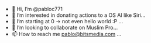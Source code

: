 - 👋 Hi, I’m @pabloc771
- 👀 I’m interested in donating actions to a OS AI like Siri...
- 🌱 I’m starting at 0 -> not even hello world :P ...
- 💞️ I’m looking to collaborate on Muslim Pro...
- 📫 How to reach me pablo@bitsmedia.com ...

<!---
pabloc771/pabloc771 is a ✨ special ✨ repository because its `README.md` (this file) appears on your GitHub profile.
You can click the Preview link to take a look at your changes.
--->
